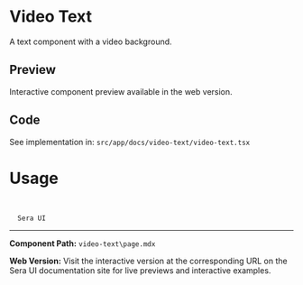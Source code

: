 # Video Text
A text component with a video background. 

## Preview

Interactive component preview available in the web version.

## Code

See implementation in: `src/app/docs/video-text/video-text.tsx`

# Usage
```tsx

```

```tsx

  Sera UI

```

---

**Component Path:** `video-text\page.mdx`

**Web Version:** Visit the interactive version at the corresponding URL on the Sera UI documentation site for live previews and interactive examples.
